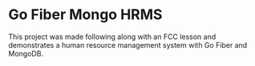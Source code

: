 # Go Fiber Mongo HRMS

This project was made following along with an FCC lesson and demonstrates a human resource management system with Go Fiber and MongoDB.
